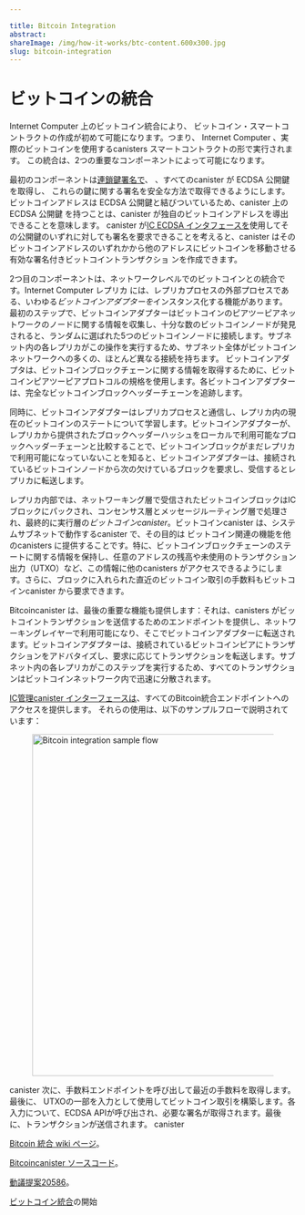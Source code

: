 ```yaml
---

title: Bitcoin Integration
abstract:
shareImage: /img/how-it-works/btc-content.600x300.jpg
slug: bitcoin-integration
---
```

# ビットコインの統合

Internet Computer 上のビットコイン統合により、
ビットコイン・スマートコントラクトの作成が初めて可能になります。つまり、
Internet Computer 、実際のビットコインを使用するcanisters スマートコントラクトの形で実行されます。
この統合は、2つの重要なコンポーネントによって可能になります。

最初のコンポーネントは[連鎖鍵署名で](/how-it-works/threshold-ecdsa-signing/)、
、すべてのcanister が ECDSA 公開鍵を取得し、
これらの鍵に関する署名を安全な方法で取得できるようにします。
ビットコインアドレスは ECDSA 公開鍵と結びついているため、canister 上の ECDSA 公開鍵
を持つことは、canister が独自のビットコインアドレスを導出できることを意味します。
 canister が[IC ECDSA インタフェースを](https://internetcomputer.org/docs/current/references/ic-interface-spec#ic-sign_with_ecdsa)使用してその公開鍵のいずれに対しても署名を要求できることを考えると、canister はそのビットコインアドレスのいずれかから他のアドレスにビットコインを移動させる有効な署名付きビットコイントランザクショ ンを作成できます。

2つ目のコンポーネントは、ネットワークレベルでのビットコインとの統合です。Internet Computer レプリカ
には、レプリカプロセスの外部プロセスである、いわゆる*ビットコインアダプターを*インスタンス化する機能があります。
最初のステップで、ビットコインアダプターはビットコインのピアツーピアネットワークのノードに関する情報を収集し、十分な数のビットコインノードが発見されると、ランダムに選ばれた5つのビットコインノードに接続します。サブネット内の各レプリカがこの操作を実行するため、サブネット全体がビットコインネットワークへの多くの、ほとんど異なる接続を持ちます。
ビットコインアダプタは、ビットコインブロックチェーンに関する情報を取得するために、ビットコインピアツーピアプロトコルの規格を使用します。各ビットコインアダプターは、完全なビットコインブロックヘッダーチェーンを追跡します。

同時に、ビットコインアダプターはレプリカプロセスと通信し、レプリカ内の現在のビットコインのステートについて学習します。ビットコインアダプターが、レプリカから提供されたブロックヘッダーハッシュをローカルで利用可能なブロックヘッダーチェーンと比較することで、ビットコインブロックがまだレプリカで利用可能になっていないことを知ると、ビットコインアダプターは、接続されているビットコインノードから次の欠けているブロックを要求し、受信するとレプリカに転送します。

レプリカ内部では、ネットワーキング層で受信されたビットコインブロックはICブロックにパックされ、コンセンサス層とメッセージルーティング層で処理され、最終的に実行層の*ビットコインcanister*。ビットコインcanister は、システムサブネットで動作するcanister で、その目的は
ビットコイン関連の機能を他のcanisters に提供することです。特に、ビットコインブロックチェーンのステートに関する情報を保持し、任意のアドレスの残高や未使用のトランザクション出力（UTXO）など、この情報に他のcanisters がアクセスできるようにします。さらに、ブロックに入れられた直近のビットコイン取引の手数料もビットコインcanister から要求できます。

Bitcoincanister は、最後の重要な機能も提供します：それは、canisters がビットコイントランザクションを送信するためのエンドポイントを提供し、ネットワーキングレイヤーで利用可能になり、そこでビットコインアダプターに転送されます。ビットコインアダプターは、接続されているビットコインピアにトランザクションをアドバタイズし、要求に応じてトランザクションを転送します。サブネット内の各レプリカがこのステップを実行するため、すべてのトランザクションはビットコインネットワーク内で迅速に分散されます。

[IC管理canister インターフェースは](https://internetcomputer.org/docs/current/references/ic-interface-spec#ic-management-canister)、すべてのBitcoin統合エンドポイントへのアクセスを提供します。
それらの使用は、以下のサンプルフローで説明されています：

<figure>
<img src="/img/how-it-works/bitcoin-integration-flow.png" alt="Bitcoin integration sample flow" title="Bitcoin integration sample flow" align="center" style="width:600px">
</figure>

canister
次に、手数料エンドポイントを呼び出して最近の手数料を取得します。 最後に、 UTXOの一部を入力として使用してビットコイン取引を構築します。各入力について、ECDSA APIが呼び出され、必要な署名が取得されます。最後に、トランザクションが送信されます。
 canister 

[Bitcoin 統合 wiki ページ](https://wiki.internetcomputer.org/wiki/Bitcoin_integration)。

[Bitcoincanister ソースコード](https://github.com/dfinity/bitcoin-canister)。

[動議提案20586](https://dashboard.internetcomputer.org/proposal/20586)。

[ビットコイン統合](https://medium.com/dfinity/btc-icp-mainnet-integration-complete-bringing-smart-contract-functionality-to-bitcoin-9bd81d4ce0ba)の開始

<!---


# Bitcoin Integration

The Bitcoin integration on the Internet Computer makes it possible for the first time to
create Bitcoin smart contracts, that is, smart contracts in the form of canisters running on the
Internet Computer that make use of real bitcoin.
This integration is made possible through two key components.

The first component is [chain-key signatures](/how-it-works/threshold-ecdsa-signing/),
which enables every canister to obtain ECDSA public keys and get signatures with respect to
these keys in a secure manner.
Since Bitcoin addresses are tied to ECDSA public keys, having ECDSA public keys
on a canister means that the canister can derive its own Bitcoin addresses. Given that
the canister can request signatures for any of its public keys using the [IC ECDSA interface](https://internetcomputer.org/docs/current/references/ic-interface-spec#ic-sign_with_ecdsa), a canister can create Bitcoin transactions with valid signatures that move bitcoins from any of its Bitcoin addresses to any other address.

The second component is the integration with Bitcoin at the network level. The Internet Computer replicas
have the capability to instantiate a so-called _Bitcoin adapter_, a process external to the replica process.
In a first step, the Bitcoin adapter collects information about nodes in the Bitcoin peer-to-peer network and, once sufficiently many Bitcoin nodes are discovered, it connects to 5 randomly chosen Bitcoin nodes. Since each replica in the subnet performs this operation, the entire subnet has many, mostly distinct connections to the Bitcoin network.
The Bitcoin adapter uses the standard Bitcoin peer-to-peer protocol to get information about the Bitcoin blockchain. Each Bitcoin adapter keeps track of the full Bitcoin block header chain.

At the same time, the Bitcoin adapter communicates with the replica process to learn about the current Bitcoin state inside the replica. If the Bitcoin adapter learns that a Bitcoin block has not been made available to the replica yet by comparing the block header hashes provided by the replica against its locally available block header chain, the Bitcoin adapter requests the next missing block from the connected Bitcoin nodes and forwards it to the replica upon receipt.

Inside the replica, Bitcoin blocks received at the Networking layer are packed into IC blocks and processed in the Consensus and Message Routing layers and finally made available to the _Bitcoin canister_ in the Execution layer. The Bitcoin canister is a canister running in a system subnet whose purpose is to provide
Bitcoin-related functionality to other canisters. In particular, it keeps information about the Bitcoin blockchain state and makes this information accessible to other canisters, such as the balance and unspent transaction outputs (UTXOs) for any address. Additionally, the fees of the most recent Bitcoin transactions that were put into blocks can be requested from the Bitcoin canister as well.

The Bitcoin canister also offers the last piece of crucial functionality: It provides an endpoint for canisters to send Bitcoin transactions, which are made available on the Networking layer where they are forwarded to the Bitcoin adapter. The Bitcoin adapter in turn advertises the transactions to its connected Bitcoin peers and transfers the transaction upon request. Since each replica in the subnet performs this step, every transaction can be dispersed quickly in the Bitcoin network.

The [IC management canister interface](https://internetcomputer.org/docs/current/references/ic-interface-spec#ic-management-canister) provides access to all Bitcoin integration endpoints.
Their use is illustrated in the following sample flow:

<figure>
<img src="/img/how-it-works/bitcoin-integration-flow.png" alt="Bitcoin integration sample flow" title="Bitcoin integration sample flow" align="center" style="width:600px">
</figure>

In this figure, a canister first requests the balance and then the UTXOs of a Bitcoin address.
Next, it calls the fee endpoint to get recent fees.
Lastly, the canister builds a Bitcoin transaction using some of the UTXOs as inputs. For each input, the ECDSA API is called to obtain the required signatures. Finally, the transaction is submitted.

[Bitcoin integration wiki page](https://wiki.internetcomputer.org/wiki/Bitcoin_integration).

[Bitcoin canister source code](https://github.com/dfinity/bitcoin-canister).

[Motion Proposal 20586](https://dashboard.internetcomputer.org/proposal/20586).

[Bitcoin integration goes live](https://medium.com/dfinity/btc-icp-mainnet-integration-complete-bringing-smart-contract-functionality-to-bitcoin-9bd81d4ce0ba).

-->
